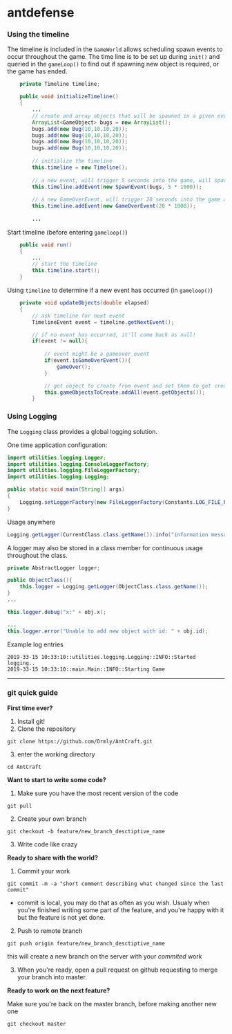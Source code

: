 # antdefense

### Using the timeline
The timeline is included in the `GameWorld` allows scheduling spawn events to occur throughout the game.
The time line is to be set up during `init()` and queried in the `gameLoop()` to find out if spawning new object is required, or the game has ended.

```java
    private Timeline timeline;

    public void initializeTimeline()
    {
        ...
        // create and array objects that will be spawned in a given event
        ArrayList<GameObject> bugs = new ArrayList();
        bugs.add(new Bug(10,10,10,20));
        bugs.add(new Bug(10,10,10,20));
        bugs.add(new Bug(10,10,10,20));
        bugs.add(new Bug(10,10,10,20));
        
        // initialize the timeline
        this.timeline = new Timeline();
        
        // a new event, will trigger 5 seconds into the game, will spawn all the game objects in 'bugs'
        this.timeline.addEvent(new SpawnEvent(bugs, 5 * 1000));
        
        // a new GameOverEvent, will trigger 20 seconds into the game and indicate game is over.
        this.timeline.addEvent(new GameOverEvent(20 * 1000));
        
        ...
```

Start timeline (before entering `gameloop()`)
```java
    public void run()
    {
        ...
        // start the timeline 
        this.timeline.start();
    }
```

Using `timeline` to determine if a new event has occurred (in `gameloop()`)
```java
    private void updateObjects(double elapsed)
    {
        // ask timeline for next event
        TimelineEvent event = timeline.getNextEvent();

        // if no event has occurred, it'll come back as null!
        if(event != null){
            
            // event might be a gameover event 
            if(event.isGameOverEvent()){
                gameOver();
            }

            // get object to create from event and set them to get created
            this.gameObjectsToCreate.addAll(event.getObjects());
        }
```

### Using Logging
The `Logging` class provides a global logging solution.

One time application configuration:
```java
import utilities.logging.Logger;
import utilities.logging.ConsoleLoggerFactory;
import utilities.logging.FileLoggerFactory;
import utilities.logging.Logging;

public static void main(String[] args)
{
    Logging.setLoggerFactory(new FileLoggerFactory(Constants.LOG_FILE_PATH));    
}
```

Usage anywhere
```java
Logging.getLogger(CurrentClass.class.getName()).info("information message");
```
A logger may also be stored in a class member for continuous usage throughout the class.
```java
private AbstractLogger logger;

public ObjectClass(){
    this.logger = Logging.getLogger(ObjectClass.class.getName());
}
...

this.logger.debug("x:" + obj.x);

...
this.logger.error("Unable to add new object with id: " + obj.id);
```
Example log entries
```text
2019-33-15 10:33:10::utilities.logging.Logging::INFO::Started logging..
2019-33-15 10:33:10::main.Main::INFO::Starting Game
```

---

### git quick guide
<b>First time ever?</b>

1. Install git!
2. Clone the repository
```
git clone https://github.com/Ormly/AntCraft.git
```
3. enter the working directory
```
cd AntCraft
```

<b>Want to start to write some code?</b>
1. Make sure you have the most recent version of the code
```
git pull
```
2. Create your own branch
```
git checkout -b feature/new_branch_desctiptive_name
```
3. Write code like crazy

<b>Ready to share with the world?</b>
1. Commit your work
```
git commit -m -a "short comment describing what changed since the last commit"
```
* commit is local, you may do that as often as you wish. Usualy when you're finished writing some part of the feature, and you're happy   with it but the feature is not yet done.

2. Push to remote branch
```
git push origin feature/new_branch_desctiptive_name
```
this will create a new branch on the server with your *commited* work

3. When you're ready, open a pull request on github requesting to merge your branch into master.

<b>Ready to work on the next feature?</b>

Make sure you're back on the master branch, before making another new one
````
git checkout master
````


